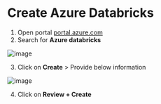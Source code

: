 # Create Azure Databricks

1. Open portal [portal.azure.com](https://portal.azure.com/#home)
2. Search for **Azure databricks**

![image](https://github.com/user-attachments/assets/e73cda2d-c46f-4adb-834a-ccb8ab475e17)

3. Click on **Create** > Provide below information

![image](https://github.com/user-attachments/assets/b56d7937-69e0-4027-80bf-f638161b6d6b)

4. Click on **Review + Create**
